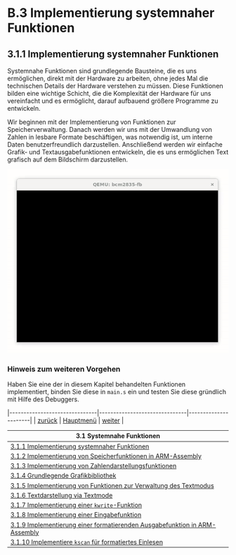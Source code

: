 # B.3 Implementierung systemnaher Funktionen
## 3.1.1 Implementierung systemnaher Funktionen

Systemnahe Funktionen sind grundlegende Bausteine, die es uns ermöglichen, direkt mit der Hardware zu arbeiten, ohne jedes Mal die technischen Details der Hardware verstehen zu müssen. Diese Funktionen bilden eine wichtige Schicht, die die Komplexität der Hardware für uns vereinfacht und es ermöglicht, darauf aufbauend größere Programme zu entwickeln.

Wir beginnen mit der Implementierung von Funktionen zur Speicherverwaltung. Danach werden wir uns mit der Umwandlung von Zahlen in lesbare Formate beschäftigen, was notwendig ist, um interne Daten benutzerfreundlich darzustellen. Anschließend werden wir einfache Grafik- und Textausgabefunktionen entwickeln, die es uns ermöglichen Text grafisch auf dem Bildschirm darzustellen.

![Output](sine.gif)
### Hinweis zum weiteren Vorgehen

Haben Sie eine der in diesem Kapitel behandelten Funktionen implementiert, binden Sie diese in `main.s` ein und testen Sie diese gründlich mit Hilfe des Debuggers.

|-------------------------------|-------------------------------|----------------------|
| [zurück](../GPU/sendinit.md)  | [Hauptmenü](../ueberblick.md) | [weiter](memue.md)   |


|**3.1 Systemnahe Funktionen**                                                                  |
|-----------------------------------------------------------------------------------------------|
| [3.1.1 Implementierung systemnaher Funktionen](sysfunkintro.md)                               |
| [3.1.2 Implementierung von Speicherfunktionen in ARM-Assembly](memue.md)                      |
| [3.1.3 Implementierung von Zahlendarstellungsfunktionen](format_ue.md)                        |
| [3.1.4 Grundlegende Grafikbibliothek](canvas_ue.md)                                           |
| [3.1.5 Implementierung von Funktionen zur Verwaltung des Textmodus](textmode_ue.md)           |
| [3.1.6 Textdarstellung via Textmode](text_ue.md)                                              |
| [3.1.7 Implementierung einer `kwrite`-Funktion](kwrite_ue.md)                                 |
| [3.1.8 Implementierung einer Eingabefunktion](kread_ue.md)                                    |
| [3.1.9 Implementierung einer formatierenden Ausgabefunktion in ARM-Assembly](kprintf_ue.md)   |
| [3.1.10 Implementiere `kscan` für formatiertes Einlesen](kscan_ue.md)                         |